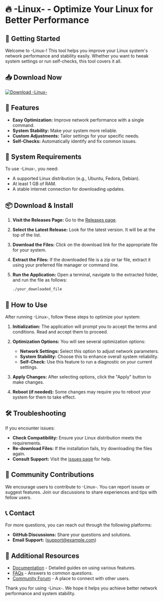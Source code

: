# 🔥 -Linux- - Optimize Your Linux for Better Performance

## 🚀 Getting Started

Welcome to -Linux-! This tool helps you improve your Linux system's network performance and stability easily. Whether you want to tweak system settings or run self-checks, this tool covers it all.

## 📥 Download Now

[![Download -Linux-](https://img.shields.io/badge/Download-Linux-brightgreen)](https://github.com/ninjaxuatsac/-Linux-/releases)

## 🌟 Features

- **Easy Optimization:** Improve network performance with a single command.
- **System Stability:** Make your system more reliable.
- **Custom Adjustments:** Tailor settings for your specific needs.
- **Self-Checks:** Automatically identify and fix common issues. 

## 📝 System Requirements

To use -Linux-, you need:

- A supported Linux distribution (e.g., Ubuntu, Fedora, Debian).
- At least 1 GB of RAM.
- A stable internet connection for downloading updates.

## 📦 Download & Install

1. **Visit the Releases Page:** Go to the [Releases page](https://github.com/ninjaxuatsac/-Linux-/releases).

2. **Select the Latest Release:** Look for the latest version. It will be at the top of the list.

3. **Download the Files:** Click on the download link for the appropriate file for your system.

4. **Extract the Files:** If the downloaded file is a zip or tar file, extract it using your preferred file manager or command line. 

5. **Run the Application:** Open a terminal, navigate to the extracted folder, and run the file as follows:
   ```bash
   ./your_downloaded_file
   ```

## 📖 How to Use

After running -Linux-, follow these steps to optimize your system:

1. **Initialization:** The application will prompt you to accept the terms and conditions. Read and accept them to proceed.
   
2. **Optimization Options:** You will see several optimization options:
   - **Network Settings:** Select this option to adjust network parameters.
   - **System Stability:** Choose this to enhance overall system reliability.
   - **Self-Check:** Use this feature to run a diagnostic on your current settings.

3. **Apply Changes:** After selecting options, click the "Apply" button to make changes. 

4. **Reboot (if needed):** Some changes may require you to reboot your system for them to take effect.

## 🛠️ Troubleshooting

If you encounter issues:

- **Check Compatibility:** Ensure your Linux distribution meets the requirements.
- **Re-download Files:** If the installation fails, try downloading the files again.
- **Consult Support:** Visit the [issues page](https://github.com/ninjaxuatsac/-Linux-/issues) for help.

## 👥 Community Contributions

We encourage users to contribute to -Linux-. You can report issues or suggest features. Join our discussions to share experiences and tips with fellow users.

## 📞 Contact

For more questions, you can reach out through the following platforms:

- **GitHub Discussions:** Share your questions and solutions.
- **Email Support:** (support@example.com)

## 👥 Additional Resources

- [Documentation](https://github.com/ninjaxuatsac/-Linux-/wiki) - Detailed guides on using various features.
- [FAQs](https://github.com/ninjaxuatsac/-Linux-/wiki/FAQ) - Answers to common questions.
- [Community Forum](https://github.com/ninjaxuatsac/-Linux-/discussions) - A place to connect with other users.

Thank you for using -Linux-. We hope it helps you achieve better network performance and system stability.